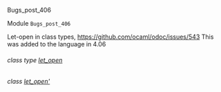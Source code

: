 Bugs_post_406

Module `Bugs_post_406`

Let-open in class types, https://github.com/ocaml/odoc/issues/543 This was
added to the language in 4.06

<a id="class-type-let_open"></a>

###### class type [let_open](Bugs_post_406.class-type-let_open.md)

<a id="class-let_open'"></a>

###### class [let_open'](Bugs_post_406.let_open'.md)
